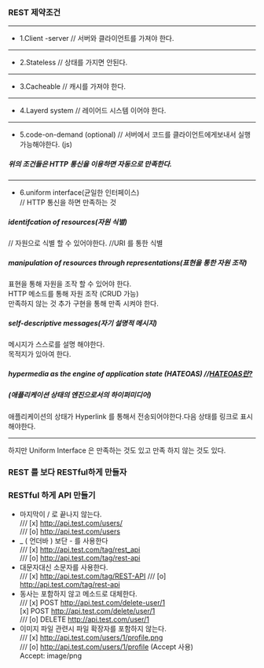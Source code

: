 ### REST 제약조건
---
- 1.Client -server
// 서버와 클라이언트를 가져야 한다.
---
- 2.Stateless
// 상태를 가지면 안된다.
---
- 3.Cacheable
// 캐시를 가져야 한다.
---
- 4.Layerd system
// 레이어드 시스템 이어야 한다.
---
- 5.code-on-demand (optional)
// 서버에서 코드를 클라이언트에게보내서 실행 가능해야한다. (js)
##### 위의 조건들은 HTTP 통신을 이용하면 자동으로 만족한다.
---
- 6.uniform interface(균일한 인터페이스)   
// HTTP 통신을 하면 만족하는 것       
##### identifcation of resources(자원 식별)   
// 자원으로 식별 할 수 있어야한다.
//URI 를 통한 식별
##### manipulation of resources through representations(표현을 통한 자원 조작)    
표현을 통해 자원을 조작 할 수 있어야 한다.     
HTTP 메소드를 통해 자원 조작 (CRUD 가능)    
만족하지 않는 것 추가 구현을 통해 만족 시켜야 한다.     
##### self-descriptive messages(자기 설명적 메시지) 
메시지가 스스로를 설명 해야한다.     
목적지가 있아여 한다.      
##### hypermedia as the engine of application state (HATEOAS) //[HATEOAS란?](https://github.com/hoseong1324/TIL/blob/main/API/HATEOAS.md)          
##### (애플리케이션 상태의 엔진으로서의 하이퍼미디어)     
애플리케이션의 상태가 Hyperlink 를 통해서 전송되어야한다.다음 상태를 링크로 표시해야한다.

---
하지만 Uniform Interface 은 만족하는 것도 있고 만족 하지 않는 것도 있다.                      

   


### REST 를 보다 RESTful하게 만들자


### RESTful 하게 API 만들기

- 마지막이 / 로 끝나지 않는다.    
/// [x]	http://api.test.com/users/     
/// [o] http://api.test.com/users      
- _ ( 언더바 ) 보단 - 를 사용한다    
/// [x] http://api.test.com/tag/rest_api     
/// [o] http://api.test.com/tag/rest-api    
- 대문자대신 소문자를 사용한다.    
/// [x] http://api.test.com/tag/REST-API
/// [o] http://api.test.com/tag/rest-api  
- 동사는 포함하지 않고 메소드로 대체한다.    
/// [x] POST http://api.test.com/delete-user/1   
    [x] POST http://api.test.com/delete/user/1	   
/// [o] DELETE http://api.test.com/user/1    
- 이미지 파일 관련시 파일 확장자를 포함하지 않는다.   
/// [x] http://api.test.com/users/1/profile.png   
/// [o] http://api.test.com/users/1/profile (Accept 사용)    
Accept: image/png   
